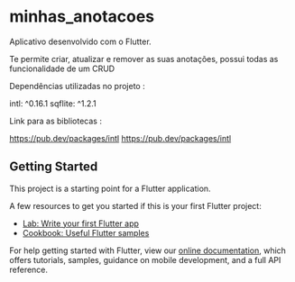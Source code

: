 # minhas_anotacoes

Aplicativo desenvolvido com o Flutter.

Te permite criar, atualizar e remover as suas anotações, possui todas as funcionalidade de um CRUD

Dependências utilizadas no projeto :

intl: ^0.16.1
sqflite: ^1.2.1

Link para as bibliotecas :

https://pub.dev/packages/intl
https://pub.dev/packages/intl

## Getting Started

This project is a starting point for a Flutter application.

A few resources to get you started if this is your first Flutter project:

- [Lab: Write your first Flutter app](https://flutter.dev/docs/get-started/codelab)
- [Cookbook: Useful Flutter samples](https://flutter.dev/docs/cookbook)

For help getting started with Flutter, view our
[online documentation](https://flutter.dev/docs), which offers tutorials,
samples, guidance on mobile development, and a full API reference.
